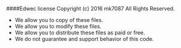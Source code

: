 ####Edwec license
Copyright (c) 2016 mk7087 All Rights Reserved.  

- We allow you to copy of these files.  
- We allow you to modify these files.  
- We allow you to distribute these files as paid or free.  
- We do not  guarantee and support behavior of this code.
